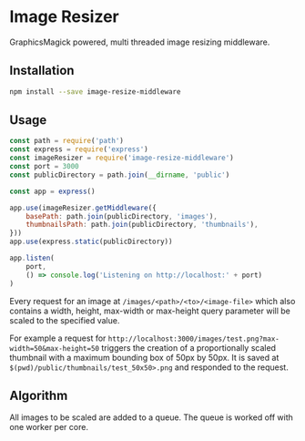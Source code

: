 # Image Resizer

GraphicsMagick powered, multi threaded image resizing middleware.


## Installation

```sh
npm install --save image-resize-middleware
```


## Usage

```js
const path = require('path')
const express = require('express')
const imageResizer = require('image-resize-middleware')
const port = 3000
const publicDirectory = path.join(__dirname, 'public')

const app = express()

app.use(imageResizer.getMiddleware({
	basePath: path.join(publicDirectory, 'images'),
	thumbnailsPath: path.join(publicDirectory, 'thumbnails'),
}))
app.use(express.static(publicDirectory))

app.listen(
	port,
	() => console.log('Listening on http://localhost:' + port)
)
```

Every request for an image at `/images/<path>/<to>/<image-file>`
which also contains a width, height, max-width or max-height query parameter
will be scaled to the specified value.

For example a request for
`http://localhost:3000/images/test.png?max-width=50&max-height=50`
triggers the creation of a proportionally scaled thumbnail
with a maximum bounding box of 50px by 50px.
It is saved at `$(pwd)/public/thumbnails/test_50x50>.png`
and responded to the request.


## Algorithm

All images to be scaled are added to a queue.
The queue is worked off with one worker per core.
